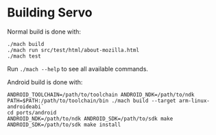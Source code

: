 # Building Servo

Normal build is done with:

```
./mach build
./mach run src/test/html/about-mozilla.html
./mach test
```

Run `./mach --help` to see all available commands.

Android build is done with:

```
ANDROID_TOOLCHAIN=/path/to/toolchain ANDROID_NDK=/path/to/ndk PATH=$PATH:/path/to/toolchain/bin ./mach build --target arm-linux-androideabi`
cd ports/android
ANDROID_NDK=/path/to/ndk ANDROID_SDK=/path/to/sdk make
ANDROID_SDK=/path/to/sdk make install
```

